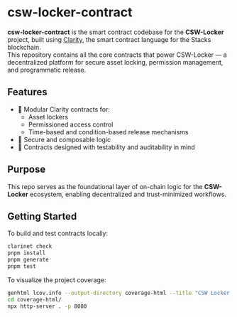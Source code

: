 # csw-locker-contract

**csw-locker-contract** is the smart contract codebase for the **CSW-Locker** project, built using [Clarity](https://docs.stacks.co/docs/clarity/), the smart contract language for the Stacks blockchain.  
This repository contains all the core contracts that power CSW-Locker — a decentralized platform for secure asset locking, permission management, and programmatic release.

## Features

- 🧱 Modular Clarity contracts for:
  - Asset lockers
  - Permissioned access control
  - Time-based and condition-based release mechanisms
- 🔐 Secure and composable logic
- 🧪 Contracts designed with testability and auditability in mind

## Purpose

This repo serves as the foundational layer of on-chain logic for the **CSW-Locker** ecosystem, enabling decentralized and trust-minimized workflows.

## Getting Started

To build and test contracts locally:

```bash
clarinet check
pnpm install
pnpm generate
pnpm test
```

To visualize the project coverage:

```bash
genhtml lcov.info --output-directory coverage-html --title "CSW Locker Contracts Coverage" --show-details --legend
cd coverage-html/
npx http-server . -p 8080
```
